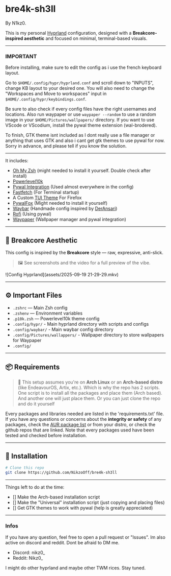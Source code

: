 # bre4k-sh3ll
By N1kz0.


This is my personal [Hyprland](https://github.com/hyprwm/Hyprland) configuration, designed with a **Breakcore-inspired aesthetic** and focused on minimal, terminal-based visuals.

---

### **IMPORTANT**
Before installing, make sure to edit the config as i use the french keyboard layout.

Go to `$HOME/.config/hypr/hyprland.conf` and scroll down to "INPUTS", change KB layout to your desired one. You will also need to change the "Workspaces and Move to workspaces" input in `$HOME/.config/hypr/keybindings.conf`.

Be sure to also check if every config files have the right usernames and locations. Also run waypaper or use `waypaper --random` to use a random image in your `$HOME/Pictures/wallpapers/` directory. If you want to use VScode or VScodium, install the pywal theme extension (wal-brodered).

To finish, GTK theme isnt included as I dont really use a file manager or anything that uses GTK and also i cant get gtk themes to use pywal for now. Sorry in advance, and please tell if you know the solution.

---

It includes:

- [Oh My Zsh](https://ohmyz.sh/) (might needed to install it yourself. Double check after install)
- [Powerlevel10k](https://github.com/romkatv/powerlevel10k)
- [Pywal Integration](https://github.com/dylanaraps/pywal) (Used almost everywhere in the config)
- [Fastfetch](https://github.com/fastfetch-cli/fastfetch) (For Terminal startup)
- A Custom [TUI Theme](https://github.com/adriankarlen/textfox) For Firefox
- [PywalFox](https://addons.mozilla.org/en-US/firefox/addon/pywalfox/) (Might needed to install it yourself)
- [Waybar](https://github.com/Alexays/Waybar) (Handmade config inspired by [DerAnsari](https://github.com/DerAnsari/hyprland-dots/tree/main/waybar))
- [Rofi](https://github.com/davatorium/rofi) (Using pywal)
- [Waypaper](https://github.com/anufrievroman/waypaper) (Wallpaper manager and pywal integration)

---

## 🎨 Breakcore Aesthetic

This config is inspired by the **Breakcore** style — raw, expressive, anti-slick.  
> 🖼️ See screenshots and the video for a full preview of the vibe.  

![Config Hyprland](assets/2025-09-19 21-29-29.mkv)

---

## ⚙️ Important Files

- `.zshrc` — Main Zsh config
- `.zshenv` — Environment variables
- `.p10k.zsh` — Powerlevel10k theme config
- `.config/hypr/` - Main hyprland directory with scripts and configs
- `.config/waybar/` - Main waybar config directory
- `.config/Pictures/wallappers/` - Wallpaper directory to store wallpapers for Waypaper
- `.config/`

---

## 📦 Requirements

> 🐧 This setup assumes you're on **Arch Linux** or an **Arch-based distro** (like EndeavourOS, Artix, etc.). Which is why the repo has 2 scripts. One script is to install all the packages and place them (Arch based). And another one will just place them.
Or you can just clone the repo and do it yourself

Every packages and libraries needed are listed in the 'requirements.txt' file. If you have any questions or concerns about the **integrity or safety** of any packages, check the [AUR package list](https://aur.archlinux.org/packages) or from your distro, or check the github repos that are linked. 
Note that every packages used have been tested and checked before installation.

---

## 🚀 Installation

```bash
# Clone this repo
git clone https://github.com/NikzoOff/bre4k-sh3ll

```
---

Things left to do at the time:
- [] Make the Arch-based installation script
- [] Make the "Universal" installation script (just copying and placing files)
- [] Get GTK themes to work with pywal (help is greatly appreciated)

---

### Infos

If you have any question, feel free to open a pull request or "Issues". 
Im also active on discord and reddit. Dont be afraid to DM me.
- Discord: nikz0_
- Reddit: Nikz0_

I might do other hyprland and maybe other TWM rices. Stay tuned.
